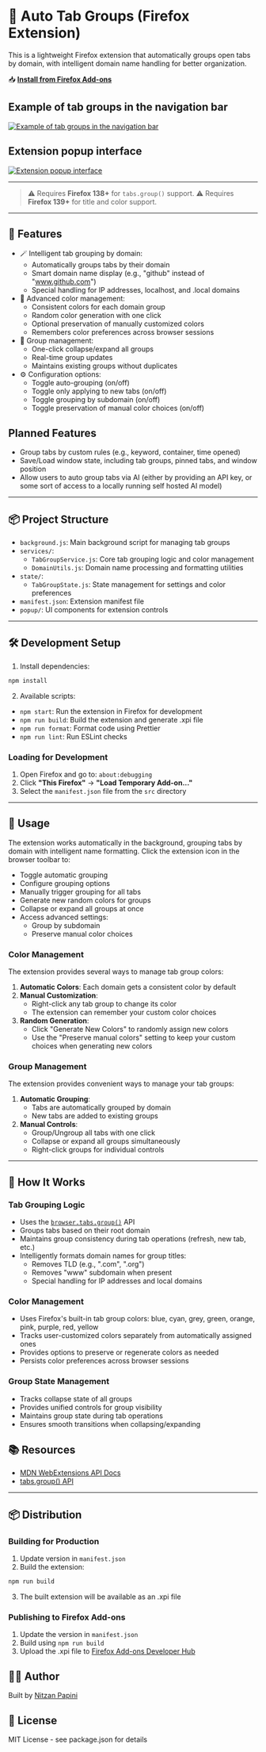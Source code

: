# 🔖 Auto Tab Groups (Firefox Extension)

This is a lightweight Firefox extension that automatically groups open tabs by domain, with intelligent domain name handling for better organization.

📥 **[Install from Firefox Add-ons](https://addons.mozilla.org/en-US/firefox/addon/auto-tab-groups/)**

## Example of tab groups in the navigation bar

[![Example of tab groups in the navigation bar](images/example-tab-navbar-with-groups.png)](https://addons.mozilla.org/en-US/firefox/addon/auto-tab-groups/)

## Extension popup interface

[![Extension popup interface](images/popup.png)](https://addons.mozilla.org/en-US/firefox/addon/auto-tab-groups/)

---

> ⚠️ Requires **Firefox 138+** for `tabs.group()` support.
> ⚠️ Requires **Firefox 139+** for title and color support.

---

## 🚀 Features

- 🪄 Intelligent tab grouping by domain:
  - Automatically groups tabs by their domain
  - Smart domain name display (e.g., "github" instead of "www.github.com")
  - Special handling for IP addresses, localhost, and .local domains
- 🎨 Advanced color management:
  - Consistent colors for each domain group
  - Random color generation with one click
  - Optional preservation of manually customized colors
  - Remembers color preferences across browser sessions
- 📎 Group management:
  - One-click collapse/expand all groups
  - Real-time group updates
  - Maintains existing groups without duplicates
- ⚙️ Configuration options:
  - Toggle auto-grouping (on/off)
  - Toggle only applying to new tabs (on/off)
  - Toggle grouping by subdomain (on/off)
  - Toggle preservation of manual color choices (on/off)

## Planned Features

- Group tabs by custom rules (e.g., keyword, container, time opened)
- Save/Load window state, including tab groups, pinned tabs, and window position
- Allow users to auto group tabs via AI (either by providing an API key, or some sort of access to a locally running self hosted AI model)

---

## 📦 Project Structure

- `background.js`: Main background script for managing tab groups
- `services/`:
  - `TabGroupService.js`: Core tab grouping logic and color management
  - `DomainUtils.js`: Domain name processing and formatting utilities
- `state/`:
  - `TabGroupState.js`: State management for settings and color preferences
- `manifest.json`: Extension manifest file
- `popup/`: UI components for extension controls

---

## 🛠 Development Setup

1. Install dependencies:

```bash
npm install
```

2. Available scripts:

- `npm start`: Run the extension in Firefox for development
- `npm run build`: Build the extension and generate .xpi file
- `npm run format`: Format code using Prettier
- `npm run lint`: Run ESLint checks

### Loading for Development

1. Open Firefox and go to: `about:debugging`
2. Click **"This Firefox"** → **"Load Temporary Add-on..."**
3. Select the `manifest.json` file from the `src` directory

---

## 🧪 Usage

The extension works automatically in the background, grouping tabs by domain with intelligent name formatting. Click the extension icon in the browser toolbar to:

- Toggle automatic grouping
- Configure grouping options
- Manually trigger grouping for all tabs
- Generate new random colors for groups
- Collapse or expand all groups at once
- Access advanced settings:
  - Group by subdomain
  - Preserve manual color choices

### Color Management

The extension provides several ways to manage tab group colors:

1. **Automatic Colors**: Each domain gets a consistent color by default
2. **Manual Customization**:
   - Right-click any tab group to change its color
   - The extension can remember your custom color choices
3. **Random Generation**:
   - Click "Generate New Colors" to randomly assign new colors
   - Use the "Preserve manual colors" setting to keep your custom choices when generating new colors

### Group Management

The extension provides convenient ways to manage your tab groups:

1. **Automatic Grouping**:
   - Tabs are automatically grouped by domain
   - New tabs are added to existing groups
2. **Manual Controls**:
   - Group/Ungroup all tabs with one click
   - Collapse or expand all groups simultaneously
   - Right-click groups for individual controls

---

## 🧠 How It Works

### Tab Grouping Logic

- Uses the [`browser.tabs.group()`](https://developer.mozilla.org/en-US/docs/Mozilla/Add-ons/WebExtensions/API/tabs/group) API
- Groups tabs based on their root domain
- Maintains group consistency during tab operations (refresh, new tab, etc.)
- Intelligently formats domain names for group titles:
  - Removes TLD (e.g., ".com", ".org")
  - Removes "www" subdomain when present
  - Special handling for IP addresses and local domains

### Color Management

- Uses Firefox's built-in tab group colors: blue, cyan, grey, green, orange, pink, purple, red, yellow
- Tracks user-customized colors separately from automatically assigned ones
- Provides options to preserve or regenerate colors as needed
- Persists color preferences across browser sessions

### Group State Management

- Tracks collapse state of all groups
- Provides unified controls for group visibility
- Maintains group state during tab operations
- Ensures smooth transitions when collapsing/expanding

## 📚 Resources

- [MDN WebExtensions API Docs](https://developer.mozilla.org/en-US/docs/Mozilla/Add-ons/WebExtensions)
- [tabs.group() API](https://developer.mozilla.org/en-US/docs/Mozilla/Add-ons/WebExtensions/API/tabs/group)

---

## 📦 Distribution

### Building for Production

1. Update version in `manifest.json`
2. Build the extension:

```bash
npm run build
```

3. The built extension will be available as an .xpi file

### Publishing to Firefox Add-ons

1. Update the version in `manifest.json`
2. Build using `npm run build`
3. Upload the .xpi file to [Firefox Add-ons Developer Hub](https://addons.mozilla.org/en-US/developers/)

## 👨‍💻 Author

Built by [Nitzan Papini](https://github.com/nitzanpap)

## 📄 License

MIT License - see package.json for details
